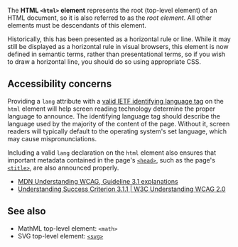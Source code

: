 <!-- <short-description> -->
The **HTML `<html>` element** represents the root (top-level element) of
an HTML document, so it is also referred to as the *root element*. All
other elements must be descendants of this element.
<!-- </short-description> -->

<!-- <overview> -->
Historically, this has been presented as a horizontal rule or line.
While it may still be displayed as a horizontal rule in visual browsers,
this element is now defined in semantic terms, rather than
presentational terms, so if you wish to draw a horizontal line, you
should do so using appropriate CSS.
<!-- </overview> -->

<!-- <usage-notes> -->
<!-- </usage-notes> -->

<!-- <accessibility-concerns> -->
Accessibility concerns
----------------------

Providing a `lang` attribute with a [valid IETF identifying language
tag](https://www.ietf.org/rfc/bcp/bcp47.txt) on the `html` element will
help screen reading technology determine the proper language to
announce. The identifying language tag should describe the language used
by the majority of the content of the page. Without it, screen readers
will typically default to the operating system's set language, which
may cause mispronunciations.

Including a valid `lang` declaration on the `html` element also ensures
that important metadata contained in the page's
[`<head>`](/en-US/docs/Web/HTML/Element/head),
such as the page's
[`<title>`](/en-US/docs/Web/HTML/Element/title),
are also announced properly.

-   [MDN Understanding WCAG, Guideline 3.1
    explanations](/en-US/docs/Web/Accessibility/Understanding_WCAG/Understandable#Guideline_3.1_%E2%80%94_Readable_Make_text_content_readable_and_understandable)
-   [Understanding Success Criterion 3.1.1 | W3C Understanding WCAG
    2.0](https://www.w3.org/TR/2016/NOTE-UNDERSTANDING-WCAG20-20161007/meaning-doc-lang-id.html)
<!-- </accessibility-concerns> -->

<!-- <see-also> -->
See also
--------

-   MathML top-level element: `<math>`
-   SVG top-level element: [`<svg>`](/en-US/docs/Web/SVG/Element/svg)
<!-- </see-also> -->

